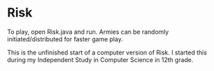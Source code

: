 # Risk

To play, open Risk.java and run. Armies can be randomly initiated/distributed for faster game play.

This is the unfinished start of a computer version of Risk.
I started this during my Independent Study in Computer Science in 12th grade. 

